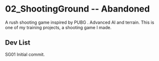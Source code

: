 # 02_ShootingGround -- Abandoned
A rush shooting game inspired by PUBG . Advanced AI and terrain.
This is one of my training projects, a shooting game I made.

## Dev List
SG01 Initial commit.
